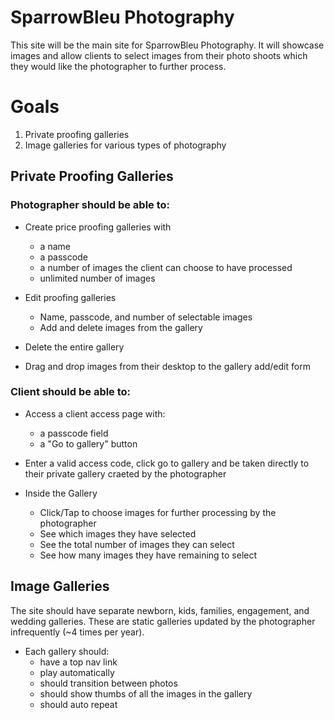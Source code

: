 SparrowBleu Photography
===========
This site will be the main site for SparrowBleu Photography.  It will showcase images and allow clients to select images from their photo shoots which they would like the photographer to further process.

# Goals

1. Private proofing galleries
2. Image galleries for various types of photography

## Private Proofing Galleries


### Photographer should be able to:

- Create price proofing galleries with
	- a name
	- a passcode
	- a number of images the client can choose to have processed
	- unlimited number of images

- Edit proofing galleries
	- Name, passcode, and number of selectable images
	- Add and delete images from the gallery

- Delete the entire gallery

- Drag and drop images from their desktop to the gallery add/edit form

### Client should be able to:

- Access a client access page with:
	- a passcode field
	- a "Go to gallery" button

- Enter a valid access code, click go to gallery and be taken directly to their private gallery craeted by the photographer

- Inside the Gallery
	- Click/Tap to choose images for further processing by the photographer
	- See which images they have selected
	- See the total number of images they can select
	- See how many images they have remaining to select


## Image Galleries

The site should have separate newborn, kids, families, engagement, and wedding galleries. These are static galleries updated by the photographer infrequently (~4 times per year).

- Each gallery should:
	- have a top nav link
	- play automatically
	- should transition between photos
	- should show thumbs of all the images in the gallery
	- should auto repeat